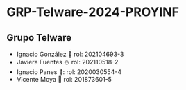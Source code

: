 # GRP-Telware-2024-PROYINF

## Grupo Telware

- Ignacio González 👾 rol: 202104693-3
- Javiera Fuentes ⛄ rol: 202110518-2
-  Ignacio Panes 🏀: rol: 2020030554-4
- Vicente Moya 🔰 rol: 201873601-5
